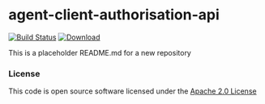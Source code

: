 # agent-client-authorisation-api

[![Build Status](https://travis-ci.org/hmrc/agent-client-authorisation-api.svg)](https://travis-ci.org/hmrc/agent-client-authorisation-api) [ ![Download](https://api.bintray.com/packages/hmrc/releases/agent-client-authorisation-api/images/download.svg) ](https://bintray.com/hmrc/releases/agent-client-authorisation-api/_latestVersion)

This is a placeholder README.md for a new repository

### License

This code is open source software licensed under the [Apache 2.0 License]("http://www.apache.org/licenses/LICENSE-2.0.html")